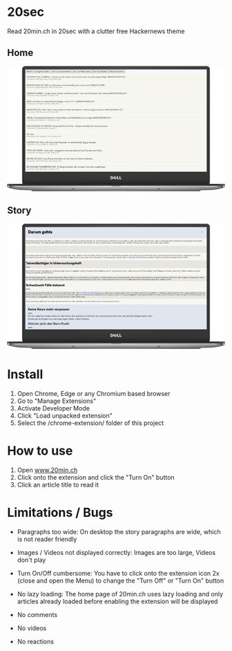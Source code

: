 # 20sec
 Read 20min.ch in 20sec with a clutter free Hackernews theme
 
## Home
 ![Home](/preview/home.png)
 
## Story
 ![Story](/preview/story.png)
 
 
# Install
 1. Open Chrome, Edge or any Chromium based browser
 2. Go to "Manage Extensions"
 3. Activate Developer Mode
 4. Click "Load unpacked extension"
 5. Select the /chrome-extension/ folder of this project
 
# How to use
 1. Open www.20min.ch
 2. Click onto the extension and click the "Turn On" button
 3. Click an article title to read it
 
# Limitations / Bugs

 - Paragraphs too wide:
   On desktop the story paragraphs are wide, which is not reader friendly
   
 - Images / Videos not displayed correctly:
   Images are too large, Videos don't play

 - Turn On/Off cumbersome:
   You have to click onto the extension icon 2x (close and open the Menu) to change the "Turn Off" or "Turn On" button

 - No lazy loading:
   The home page of 20min.ch uses lazy loading and only articles already loaded before enabling the extension will be displayed

 - No comments

 - No videos

 - No reactions